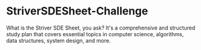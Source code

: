# StriverSDESheet-Challenge
What is the Striver SDE Sheet, you ask? It's a comprehensive and structured study plan that covers essential topics in computer science, algorithms, data structures, system design, and more. 
